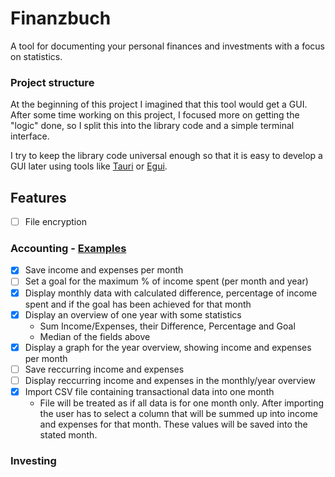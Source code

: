 # Finanzbuch
A tool for documenting your personal finances and investments with a focus on statistics.

### Project structure
At the beginning of this project I imagined that this tool would get a GUI. After some time working on this project, I focused more on getting the "logic" done, so I split this into the library code and a simple terminal interface.

I try to keep the library code universal enough so that it is easy to develop a GUI later using tools like [Tauri](https://github.com/tauri-apps/tauri) or [Egui](https://github.com/emilk/egui).

## Features
- [ ] File encryption

### Accounting - [Examples](./cli/Examples.md)
- [x] Save income and expenses per month
- [ ] Set a goal for the maximum % of income spent (per month and year)
- [x] Display monthly data with calculated difference, percentage of income spent and if the goal has been achieved for that month
- [x] Display an overview of one year with some statistics
  - Sum Income/Expenses, their Difference, Percentage and Goal
  - Median of the fields above
- [x] Display a graph for the year overview, showing income and expenses per month
- [ ] Save reccurring income and expenses
- [ ] Display reccurring income and expenses in the monthly/year overview
- [x] Import CSV file containing transactional data into one month
  - File will be treated as if all data is for one month only. After importing the user has to select a column that will be summed up into income and expenses for that month. These values will be saved into the stated month.

### Investing
